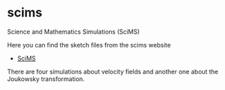 # scims
Science and Mathematics Simulations (SciMS)

<p>Here you can find the sketch files from the scims website</p>

* [SciMS](https://teaching.smp.uq.edu.au/scims/index.html)

<p>There are four simulations about velocity fields and another one about the Joukowsky transformation.</p>
